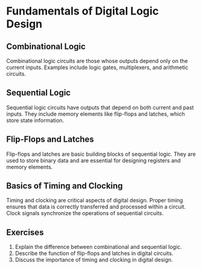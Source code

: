 # Fundamentals of Digital Logic Design

## Combinational Logic
Combinational logic circuits are those whose outputs depend only on the current inputs. Examples include logic gates, multiplexers, and arithmetic circuits.

## Sequential Logic
Sequential logic circuits have outputs that depend on both current and past inputs. They include memory elements like flip-flops and latches, which store state information.

## Flip-Flops and Latches
Flip-flops and latches are basic building blocks of sequential logic. They are used to store binary data and are essential for designing registers and memory elements.

## Basics of Timing and Clocking
Timing and clocking are critical aspects of digital design. Proper timing ensures that data is correctly transferred and processed within a circuit. Clock signals synchronize the operations of sequential circuits.

## Exercises

1. Explain the difference between combinational and sequential logic.
2. Describe the function of flip-flops and latches in digital circuits.
3. Discuss the importance of timing and clocking in digital design.
